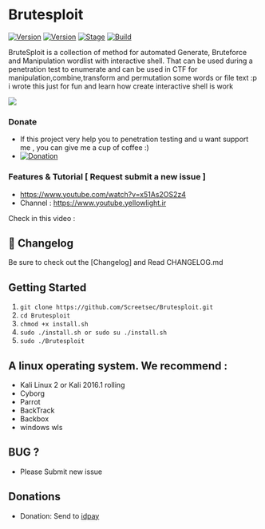 # Brutesploit

[![Version](https://img.shields.io/badge/Brutesploit-2.0.0-brightgreen.svg?maxAge=259200)]()
[![Version](https://img.shields.io/badge/Codename-Pretty-red.svg?maxAge=259200)]()
[![Stage](https://img.shields.io/badge/Release-Stable-brightgreen.svg)]()
[![Build](https://img.shields.io/badge/Supported_OS-Linux-orange.svg)]()

BruteSploit is a collection of method for automated Generate, Bruteforce and Manipulation wordlist with interactive shell.
That can be used during a penetration test to enumerate and can be used in CTF for manipulation,combine,transform and permutation some words or file text :p i wrote this just for fun and learn how create interactive shell  is work



<img src="https://cloud.githubusercontent.com/assets/17976841/26713523/583b95aa-4797-11e7-93a5-d67a66726e5c.png" ></img> 


### Donate
- If this project very help you to penetration testing  and u want support me , you can give me a cup of coffee :)
- [![Donation](https://img.shields.io/badge/IDPAY-donate-blue.svg)](https://idpay.ir/init__0)



### Features & Tutorial [ Request submit a new issue ]
- https://www.youtube.com/watch?v=x51As2OS2z4 
- Channel : https://www.youtube.yellowlight.ir

Check in this video : 

## :scroll: Changelog
Be sure to check out the [Changelog] and Read CHANGELOG.md


## Getting Started
1. ```git clone https://github.com/Screetsec/Brutesploit.git```
2. ```cd Brutesploit```
3. ```chmod +x install.sh ```
3. ```sudo ./install.sh or sudo su ./install.sh ```
4. ```sudo ./Brutesploit ```
 

## A linux operating system. We recommend :
- Kali Linux 2 or Kali 2016.1 rolling 
- Cyborg
- Parrot 
- BackTrack 
- Backbox  
- windows wls

## BUG ? 
- Please Submit new issue 

## Donations 

- Donation: Send to [idpay](https://idpay.ir/init__0)


